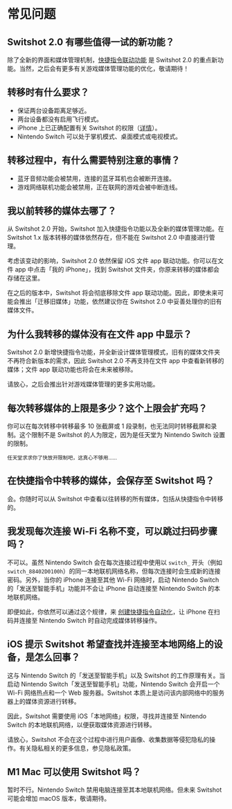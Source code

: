 # 常见问题

## Switshot 2.0 有哪些值得一试的新功能？
除了全新的界面和媒体管理机制，[快捷指令联动功能](/zh-cn/basic/shortcut.md) 是 Switshot 2.0 的重点新功能。当然，之后会有更多有关游戏媒体管理功能的优化，敬请期待！

## 转移时有什么要求？
- 保证两台设备距离足够近。
- 两台设备都没有启用飞行模式。
- iPhone 上已正确配置有关 Switshot 的权限（[详情](/zh-cn/troubleshooting/cannot-connect-to-switch.html#确认-switshot-有对应权限)）。
- Nintendo Switch 可以处于掌机模式、桌面模式或电视模式。

## 转移过程中，有什么需要特别注意的事情？
- 蓝牙音频功能会被禁用，连接的蓝牙耳机也会被断开连接。
- 游戏网络联机功能会被禁用，正在联网的游戏会被中断连线。

## 我以前转移的媒体去哪了？
从 Switshot 2.0 开始，Switshot 加入快捷指令功能以及全新的媒体管理功能。在 Switshot 1.x 版本转移的媒体依然存在，但不能在 Switshot 2.0 中直接进行管理。

考虑该变动的影响，Switshot 2.0 依然保留 iOS 文件 app 联动功能。你可以在文件 app 中点击「我的 iPhone」，找到 Switshot 文件夹，你原来转移的媒体都会存储在这里。

在之后的版本中，Switshot 将会彻底移除文件 app 联动功能。因此，即使未来可能会推出「迁移旧媒体」功能，依然建议你在 Switshot 2.0 中妥善处理你的旧有媒体文件。

## 为什么我转移的媒体没有在文件 app 中显示？
Switshot 2.0 新增快捷指令功能，并全新设计媒体管理模式，旧有的媒体文件夹不再符合新版本的需求，因此 Switshot 2.0 不再支持在文件 app 中查看新转移的媒体；文件 app 联动功能也将会在未来被移除。

请放心，之后会推出针对游戏媒体管理的更多实用功能。

## 每次转移媒体的上限是多少？这个上限会扩充吗？
你可以在每次转移中转移最多 10 张截屏或 1 段录制，也无法同时转移截屏和录制。这个限制不是 Switshot 的人为限定，因为是任天堂为 Nintendo Switch 设置的限制。

<small>任天堂求求你了快放开限制吧，这真心不够用……</small>

## 在快捷指令中转移的媒体，会保存至 Switshot 吗？
会。你随时可以从 Switshot 中查看以往转移的所有媒体，包括从快捷指令中转移的。

## 我发现每次连接 Wi-Fi 名称不变，可以跳过扫码步骤吗？
不可以。虽然 Nintendo Switch 会在每次连接过程中使用以 `switch_` 开头（例如 `switch_88402D0100h`）的同一本地联机网络名称，但每次连接时会生成新的连接密码。另外，当你的 iPhone 连接至其他 Wi-Fi 网络时，启动 Nintendo Switch 的「发送至智能手机」功能并不会让 iPhone 自动连接至 Nintendo Switch 的本地联机网络。

即便如此，你依然可以通过这个规律，来 [创建快捷指令自动化](/zh-cn/basic/shortcut.html#%E4%B8%80%E4%BE%8B-%E8%87%AA%E5%8A%A8%E5%8C%96)，让 iPhone 在扫码并连接至 Nintendo Switch 时自动完成媒体转移操作。

## iOS 提示 Switshot 希望查找并连接至本地网络上的设备，是怎么回事？
这与 Nintendo Switch 的「发送至智能手机」以及 Switshot 的工作原理有关。当启动 Nintendo Switch「发送至智能手机」功能，Nintendo Switch 会开启一个 Wi-Fi 网络热点和一个 Web 服务器。Switshot 本质上是访问该内部网络中的服务器上的媒体资源进行转移。

因此，Switshot 需要使用 iOS「本地网络」权限，寻找并连接至 Nintendo Switch 的本地联机网络，以便获取媒体资源进行转移。

请放心，Switshot 不会在这个过程中进行用户画像、收集数据等侵犯隐私的操作。有关隐私相关的更多信息，参见隐私政策。

## M1 Mac 可以使用 Switshot 吗？
暂时不行。Nintendo Switch 禁用电脑连接至其本地联机网络。但未来 Switshot 可能会增加 macOS 版本，敬请期待。
